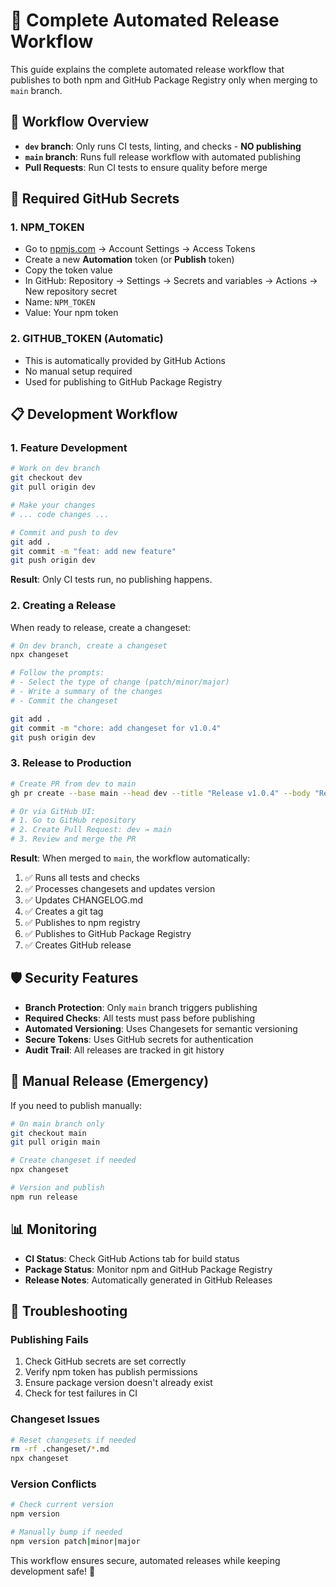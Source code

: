 # 🚀 Complete Automated Release Workflow

This guide explains the complete automated release workflow that publishes to both npm and GitHub Package Registry only when merging to `main` branch.

## 🔄 Workflow Overview

- **`dev` branch**: Only runs CI tests, linting, and checks - **NO publishing**
- **`main` branch**: Runs full release workflow with automated publishing
- **Pull Requests**: Run CI tests to ensure quality before merge

## 🔐 Required GitHub Secrets

### 1. NPM_TOKEN

- Go to [npmjs.com](https://www.npmjs.com) → Account Settings → Access Tokens
- Create a new **Automation** token (or **Publish** token)
- Copy the token value
- In GitHub: Repository → Settings → Secrets and variables → Actions → New repository secret
- Name: `NPM_TOKEN`
- Value: Your npm token

### 2. GITHUB_TOKEN (Automatic)

- This is automatically provided by GitHub Actions
- No manual setup required
- Used for publishing to GitHub Package Registry

## 📋 Development Workflow

### 1. Feature Development

```bash
# Work on dev branch
git checkout dev
git pull origin dev

# Make your changes
# ... code changes ...

# Commit and push to dev
git add .
git commit -m "feat: add new feature"
git push origin dev
```

**Result**: Only CI tests run, no publishing happens.

### 2. Creating a Release

When ready to release, create a changeset:

```bash
# On dev branch, create a changeset
npx changeset

# Follow the prompts:
# - Select the type of change (patch/minor/major)
# - Write a summary of the changes
# - Commit the changeset

git add .
git commit -m "chore: add changeset for v1.0.4"
git push origin dev
```

### 3. Release to Production

```bash
# Create PR from dev to main
gh pr create --base main --head dev --title "Release v1.0.4" --body "Release new version with features and fixes"

# Or via GitHub UI:
# 1. Go to GitHub repository
# 2. Create Pull Request: dev → main
# 3. Review and merge the PR
```

**Result**: When merged to `main`, the workflow automatically:

1. ✅ Runs all tests and checks
2. ✅ Processes changesets and updates version
3. ✅ Updates CHANGELOG.md
4. ✅ Creates a git tag
5. ✅ Publishes to npm registry
6. ✅ Publishes to GitHub Package Registry
7. ✅ Creates GitHub release

## 🛡️ Security Features

- **Branch Protection**: Only `main` branch triggers publishing
- **Required Checks**: All tests must pass before publishing
- **Automated Versioning**: Uses Changesets for semantic versioning
- **Secure Tokens**: Uses GitHub secrets for authentication
- **Audit Trail**: All releases are tracked in git history

## 🔧 Manual Release (Emergency)

If you need to publish manually:

```bash
# On main branch only
git checkout main
git pull origin main

# Create changeset if needed
npx changeset

# Version and publish
npm run release
```

## 📊 Monitoring

- **CI Status**: Check GitHub Actions tab for build status
- **Package Status**: Monitor npm and GitHub Package Registry
- **Release Notes**: Automatically generated in GitHub Releases

## 🚨 Troubleshooting

### Publishing Fails

1. Check GitHub secrets are set correctly
2. Verify npm token has publish permissions
3. Ensure package version doesn't already exist
4. Check for test failures in CI

### Changeset Issues

```bash
# Reset changesets if needed
rm -rf .changeset/*.md
npx changeset
```

### Version Conflicts

```bash
# Check current version
npm version

# Manually bump if needed
npm version patch|minor|major
```

This workflow ensures secure, automated releases while keeping development safe! 🎯
